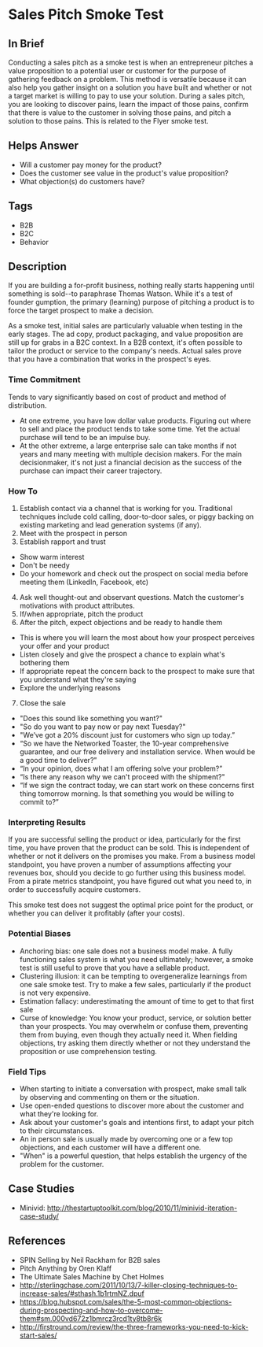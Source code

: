 # Sales Pitch Smoke Test

## In Brief

Conducting a sales pitch as a smoke test is when an entrepreneur pitches a value proposition to a potential user or customer for the purpose of gathering feedback on a problem. This method is versatile because it can also help you gather insight on a solution you have built and whether or not a target market is willing to pay to use your solution. During a sales pitch, you are looking to discover pains, learn the impact of those pains, confirm that there is value to the customer in solving those pains, and pitch a solution to those pains. This is related to the Flyer smoke test. 

## Helps Answer
 * Will a customer pay money for the product?
 * Does the customer see value in the product's value proposition?
 * What objection(s) do customers have?

## Tags
 * B2B
 * B2C
 * Behavior

## Description

If you are building a for-profit business, nothing really starts happening until something is sold--to paraphrase Thomas Watson. While it's a test of founder gumption, the primary (learning) purpose of pitching a product is to force the target prospect to make a decision. 

As a smoke test, initial sales are particularly valuable when testing in the early stages. The ad copy, product packaging, and value proposition are still up for grabs in a B2C context. In a B2B context, it's often possible to tailor the product or service to the company's needs. Actual sales prove that you have a combination that works in the prospect's eyes. 

### Time Commitment

Tends to vary significantly based on cost of product and method of distribution. 
* At one extreme, you have low dollar value products. Figuring out where to sell and place the product tends to take some time. Yet the actual purchase will tend to be an impulse buy. 
* At the other extreme, a large enterprise sale can take months if not years and many meeting with multiple decision makers. For the main decisionmaker, it's not just a financial decision as the success of the purchase can impact their career trajectory. 

### How To

1. Establish contact via a channel that is working for you. Traditional techniques include cold calling, door-to-door sales, or piggy backing on existing marketing and lead generation systems (if any).
2. Meet with the prospect in person
3. Establish rapport and trust
 * Show warm interest
 * Don't be needy
 * Do your homework and check out the prospect on social media before meeting them (LinkedIn, Facebook, etc)
4. Ask well thought-out and observant questions. Match the customer's motivations with product attributes. 
5. If/when appropriate, pitch the product 
6. After the pitch, expect objections and be ready to handle them
 * This is where you will learn the most about how your prospect perceives your offer and your product
 * Listen closely and give the prospect a chance to explain what's bothering them
 * If appropriate repeat the concern back to the prospect to make sure that you understand what they're saying
 * Explore the underlying reasons
7. Close the sale
 * "Does this sound like something you want?"
 * "So do you want to pay now or pay next Tuesday?"
 * "We’ve got a 20% discount just for customers who sign up today.”
 * “So we have the Networked Toaster, the 10-year comprehensive guarantee, and our free delivery and installation service. When would be a good time to deliver?”
 * “In your opinion, does what I am offering solve your problem?”
 * “Is there any reason why we can't proceed with the shipment?"
 * “If we sign the contract today, we can start work on these concerns first thing tomorrow morning. Is that something you would be willing to commit to?” 

### Interpreting Results

If you are successful selling the product or idea, particularly for the first time, you have proven that the product can be sold. This is independent of whether or not it delivers on the promises you make. From a business model standpoint, you have proven a number of assumptions affecting your revenues box, should you decide to go further using this business model. From a pirate metrics standpoint, you have figured out what you need to, in order to successfully acquire customers. 

This smoke test does not suggest the optimal price point for the product, or whether you can deliver it profitably (after your costs).

### Potential Biases

* Anchoring bias: one sale does not a business model make. A fully functioning sales system is what you need ultimately; however, a smoke test is still useful to prove that you have a sellable product.
* Clustering illusion: it can be tempting to overgeneralize learnings from one sale smoke test. Try to make a few sales, particularly if the product is not very expensive.
* Estimation fallacy: underestimating the amount of time to get to that first sale
* Curse of knowledge: You know your product, service, or solution better than your prospects. You may overwhelm or confuse them, preventing them from buying, even though they actually need it. When fielding objections, try asking them directly whether or not they understand the proposition or use comprehension testing.

### Field Tips
 * When starting to initiate a conversation with prospect, make small talk by observing and commenting on them or the situation.
 * Use open-ended questions to discover more about the customer and what they're looking for.
 * Ask about your customer's goals and intentions first, to adapt your pitch to their circumstances.
 * An in person sale is usually made by overcoming one or a few top objections, and each customer will have a different one.
 * "When" is a powerful question, that helps establish the urgency of the problem for the customer.

## Case Studies
 * Minivid: http://thestartuptoolkit.com/blog/2010/11/minivid-iteration-case-study/
 
## References
 * SPIN Selling by Neil Rackham for B2B sales
 * Pitch Anything by Oren Klaff
 * The Ultimate Sales Machine by Chet Holmes
 * http://sterlingchase.com/2011/10/13/7-killer-closing-techniques-to-increase-sales/#sthash.1b1rtmNZ.dpuf
 * https://blog.hubspot.com/sales/the-5-most-common-objections-during-prospecting-and-how-to-overcome-them#sm.000vd672z1bmrcz3rcd1ty8tb8r6k
 * http://firstround.com/review/the-three-frameworks-you-need-to-kick-start-sales/
 